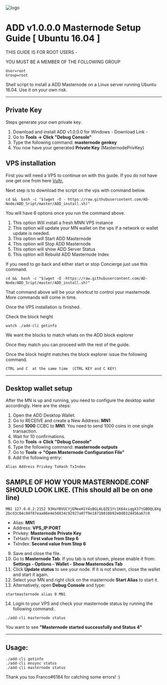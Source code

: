 ![logo]()

# ADD v1.0.0.0 Masternode Setup Guide [ Ubuntu 16.04 ]

THIS GUIDE IS FOR ROOT USERS -

YOU MUST BE A MEMBER OF THE FOLLOWING GROUP
```
User=root
Group=root
```

Shell script to install a ADD Masternode on a Linux server running Ubuntu 16.04. Use it on your own risk.
***

## Private Key


Steps generate your own private key. 
1.  Download and install ADD v1.0.0.0 for Windows -   Download Link  - 
2.  Go to **Tools -> Click "Debug Console"** 
3.  Type the following command: **masternode genkey**  
4. You now have your generated **Private Key**  (MasternodePrivKey)


## VPS installation
First you will need a VPS to continue on with this guide. If you do not have one get one from here [Vultr.](https://www.vultr.com/?ref=7424168)

Next step is to download the script on the vps with command below.
```
cd &&  bash -c "$(wget -O - https://raw.githubusercontent.com/AD-Node/ADD_Sript/master/ADD_install.sh)"
```

You will have 6 options once you run the command above.
1. This option Will install a fresh MNN VPS instance
2. This option will update your MN wallet on the vps if a network or wallet update is needed.
3. This option will Start ADD Masternode
4. This option will Stop ADD Masternode
5. This option will show ADD Server Status
6. This option will Rebuild ADD Masternode Index


If you need to go back and either start or stop Concierge just use this command.
```
cd &&  bash -c "$(wget -O -https://raw.githubusercontent.com/AD-Node/ADD_Sript/master/ADD_install.sh)"
```
That command above will be your shortcut to control your masternode. 
More commands will come in time.

Once the VPS installation is finished.

Check the block height

```
watch ./add-cli getinfo
```

We want the blocks to match whats on the ADD block explorer

Once they match you can proceed with the rest of the guide.



Once the block height matches the block explorer issue the following command.
```
CTRL and C  at the same time  (CTRL KEY and C KEY)
```
***

## Desktop wallet setup  

After the MN is up and running, you need to configure the desktop wallet accordingly. Here are the steps:  
1. Open the ADD Desktop Wallet.  
2. Go to RECEIVE and create a New Address: **MN1**  
3. Send **1000** CCBC to **MN1**. You need to send 1000 coins in one single transaction.
4. Wait for 10 confirmations.  
5. Go to **Tools -> Click "Debug Console"** 
6. Type the following command: **masternode outputs**  
7. Go to  **Tools -> "Open Masternode Configuration File"**
8. Add the following entry:
```
Alias Address Privkey TxHash TxIndex
```
## SAMPLE OF HOW YOUR MASTERNODE.CONF SHOULD LOOK LIKE.  (This should all be on one line)  

```
MN1 127.0.0.2:2152 93HaYBVUCYjEMeeH1Y4sBGLALQZE1Yc1K64xiqgX37tGBDQL8Xg 2bcd3c84c84f87eaa86e4e56834c92927a07f9e18718810b92e0d0324456a67c0
```


* Alias: **MN1**
* Address: **VPS_IP:PORT**
* Privkey: **Masternode Private Key**
* TxHash: **First value from Step 6**
* TxIndex:  **Second value from Step 6**
9. Save and close the file.
10. Go to **Masternode Tab**. 
If you tab is not shown, please enable it from: **Settings - Options - Wallet - Show Masternodes Tab**
11. Click **Update status** to see your node. If it is not shown, close the wallet and start it again. 
12. Select your MN and right click on the masternode **Start Alias** to start it.
13. Alternatively, open **Debug Console** and type:

```
startmasternode alias 0 MN1 
``` 

14. Login to your VPS and check your masternode status by running the following command:.

```
./add-cli masternode status
```

You want to see **"Masternode started successfully and Status 4"**

***

## Usage:

```
./add-cli getinfo
./add-cli mnsync status
./add-cli masternode status
```
  
Thank you too Franco#6184 for catching some errors! :)
